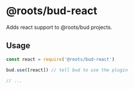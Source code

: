# @roots/bud-react

Adds react support to @roots/bud projects.

## Usage

```js
const react = require('@roots/bud-react')

bud.use([react]) // tell bud to use the plugin

// ...
```
